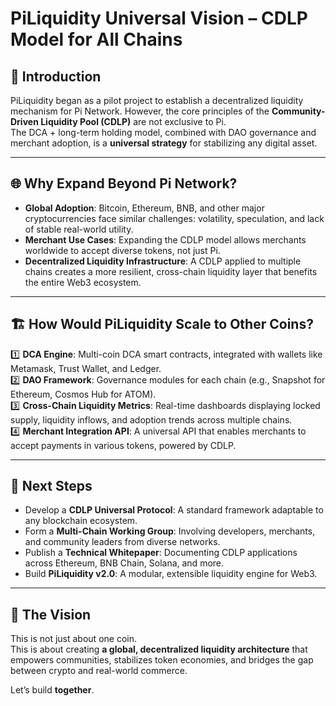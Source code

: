 
# PiLiquidity Universal Vision – CDLP Model for All Chains

## 🔗 Introduction  
PiLiquidity began as a pilot project to establish a decentralized liquidity mechanism for Pi Network. However, the core principles of the **Community-Driven Liquidity Pool (CDLP)** are not exclusive to Pi.  
The DCA + long-term holding model, combined with DAO governance and merchant adoption, is a **universal strategy** for stabilizing any digital asset.

---

## 🌐 Why Expand Beyond Pi Network?

- **Global Adoption**: Bitcoin, Ethereum, BNB, and other major cryptocurrencies face similar challenges: volatility, speculation, and lack of stable real-world utility.
- **Merchant Use Cases**: Expanding the CDLP model allows merchants worldwide to accept diverse tokens, not just Pi.
- **Decentralized Liquidity Infrastructure**: A CDLP applied to multiple chains creates a more resilient, cross-chain liquidity layer that benefits the entire Web3 ecosystem.

---

## 🏗️ How Would PiLiquidity Scale to Other Coins?

1️⃣ **DCA Engine**: Multi-coin DCA smart contracts, integrated with wallets like Metamask, Trust Wallet, and Ledger.  
2️⃣ **DAO Framework**: Governance modules for each chain (e.g., Snapshot for Ethereum, Cosmos Hub for ATOM).  
3️⃣ **Cross-Chain Liquidity Metrics**: Real-time dashboards displaying locked supply, liquidity inflows, and adoption trends across multiple chains.  
4️⃣ **Merchant Integration API**: A universal API that enables merchants to accept payments in various tokens, powered by CDLP.

---

## 🚀 Next Steps

- Develop a **CDLP Universal Protocol**: A standard framework adaptable to any blockchain ecosystem.  
- Form a **Multi-Chain Working Group**: Involving developers, merchants, and community leaders from diverse networks.  
- Publish a **Technical Whitepaper**: Documenting CDLP applications across Ethereum, BNB Chain, Solana, and more.  
- Build **PiLiquidity v2.0**: A modular, extensible liquidity engine for Web3.

---

## 🏁 The Vision

This is not just about one coin.  
This is about creating **a global, decentralized liquidity architecture** that empowers communities, stabilizes token economies, and bridges the gap between crypto and real-world commerce.

Let’s build **together**.
